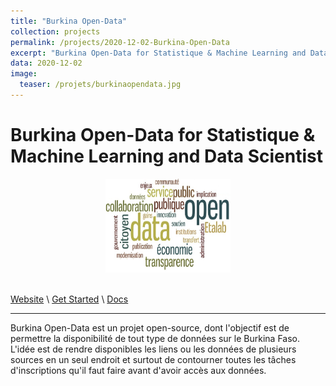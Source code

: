 ```yaml
---
title: "Burkina Open-Data"
collection: projects
permalink: /projects/2020-12-02-Burkina-Open-Data
excerpt: "Burkina Open-Data for Statistique & Machine Learning and Data Scientist"
data: 2020-12-02
image:
  teaser: /projets/burkinaopendata.jpg
---
```


# Burkina Open-Data for Statistique & Machine Learning and Data Scientist


<div align="center">
<img src="/images/projets/burkinaopendata.jpg" style="height:150px; width:200px;" />
</div><br />

[Website](https://armelsoubeiga2.shinyapps.io/opendata/) \ [Get Started](https://github.com/armelsoubeiga/OpenDataHub) \ [Docs]()

------

Burkina Open-Data est un projet open-source, dont l'objectif est de permettre la disponibilité de tout type de données sur le Burkina Faso. L'idée est de rendre disponibles les liens ou les données de plusieurs sources en un seul endroit et surtout de contourner toutes les tâches d'inscriptions qu'il faut faire avant d'avoir accès aux données.

